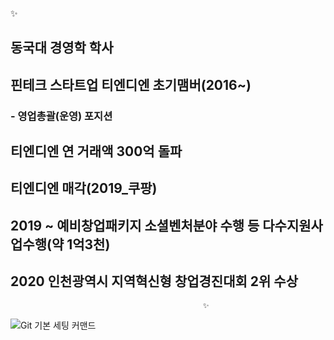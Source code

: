 ✨

## 동국대 경영학 학사
## 핀테크 스타트업 티엔디엔 초기맴버(2016~)
### - 영업총괄(운영) 포지션
## 티엔디엔 연 거래액 300억 돌파
## 티엔디엔 매각(2019_쿠팡)
## 2019 ~ 예비창업패키지 소셜벤처분야 수행 등 다수지원사업수행(약 1억3천)
## 2020 인천광역시 지역혁신형 창업경진대회 2위 수상

                                               ✨

![Git 기본 세팅 커맨드](https://user-images.githubusercontent.com/108792189/178395602-3b87d10e-bbb2-4534-814e-b6661e31eecf.png)


<!--
**rickyAHNN/rickyAHNN** is a ✨ _special_ ✨ repository because its `README.md` (this file) appears on your GitHub profile.

Here are some ideas to get you started:

- 🔭 I’m currently working on ...
- 🌱 I’m currently learning ...
- 👯 I’m looking to collaborate on ...
- 🤔 I’m looking for help with ...
- 💬 Ask me about ...
- 📫 How to reach me: ...
- 😄 Pronouns: ...
- ⚡ Fun fact: ...
-->
